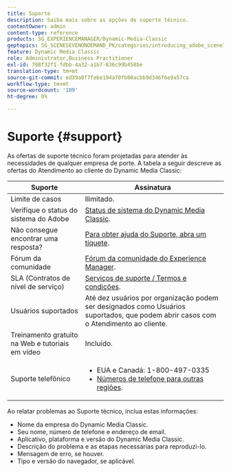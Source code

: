 ```yaml
---
title: Suporte
description: Saiba mais sobre as opções de suporte técnico.
contentOwner: admin
content-type: reference
products: SG_EXPERIENCEMANAGER/Dynamic-Media-Classic
geptopics: SG_SCENESEVENONDEMAND_PK/categories/introducing_adobe_scene7
feature: Dynamic Media Classic
role: Administrator,Business Practitioner
exl-id: 708f32f1-fdbb-4a32-a1b7-836c99b458be
translation-type: tm+mt
source-git-commit: ed39a8f7febe194a70fb00acbb9d346f6e9a57ca
workflow-type: tm+mt
source-wordcount: '189'
ht-degree: 0%

---
```


# Suporte {#support}

As ofertas de suporte técnico foram projetadas para atender às necessidades de qualquer empresa de porte. A tabela a seguir descreve as ofertas do Atendimento ao cliente do Dynamic Media Classic:

| Suporte | Assinatura |
|--- |--- |
| Limite de casos | Ilimitado. |
| Verifique o status do sistema do Adobe | [Status de sistema do Dynamic Media Classic](https://status.adobe.com/products/1175). |
| Não consegue encontrar uma resposta? | [Para obter ajuda do Suporte, abra um tíquete](https://experienceleague.adobe.com/?support-solution=General#support). |
| Fórum da comunidade | [Fórum da comunidade do Experience Manager](https://experienceleaguecommunities.adobe.com/t5/adobe-experience-manager/ct-p/adobe-experience-manager-community). |
| SLA (Contratos de nível de serviço) | [Serviços de suporte / Termos e condições](https://helpx.adobe.com/support/programs/support-policies-terms-conditions.html). |
| Usuários suportados | Até dez usuários por organização podem ser designados como Usuários suportados, que podem abrir casos com o Atendimento ao cliente. |
| Treinamento gratuito na Web e tutoriais em vídeo | Incluído. |
| Suporte telefônico | <ul><li>EUA e Canadá: 1-800-497-0335 </li><li>[Números de telefone para outras regiões](https://helpx.adobe.com/contact/dma-external/DMACustomeCareRegionalPhoneNumbers.html).</li></ul> |

<!-- |Create a support case| [https://helpx.adobe.com/enterprise/admin-guide.html/enterprise/using/support-for-experience-cloud.ug.html](https://helpx.adobe.com/enterprise/admin-guide.html/enterprise/using/support-for-experience-cloud.ug.html) | -->

Ao relatar problemas ao Suporte técnico, inclua estas informações:

* Nome da empresa do Dynamic Media Classic.
* Seu nome, número de telefone e endereço de email.
* Aplicativo, plataforma e versão do Dynamic Media Classic.
* Descrição do problema e as etapas necessárias para reproduzi-lo.
* Mensagem de erro, se houver.
* Tipo e versão do navegador, se aplicável.
